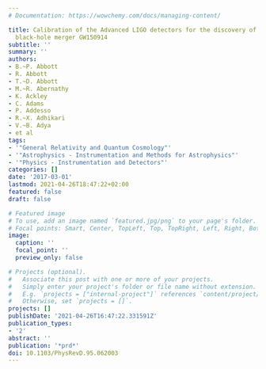 ```yaml
---
# Documentation: https://wowchemy.com/docs/managing-content/

title: Calibration of the Advanced LIGO detectors for the discovery of the binary
  black-hole merger GW150914
subtitle: ''
summary: ''
authors:
- B.~P. Abbott
- R. Abbott
- T.~D. Abbott
- M.~R. Abernathy
- K. Ackley
- C. Adams
- P. Addesso
- R.~X. Adhikari
- V.~B. Adya
- et al
tags:
- '"General Relativity and Quantum Cosmology"'
- '"Astrophysics - Instrumentation and Methods for Astrophysics"'
- '"Physics - Instrumentation and Detectors"'
categories: []
date: '2017-03-01'
lastmod: 2021-04-26T18:47:22+02:00
featured: false
draft: false

# Featured image
# To use, add an image named `featured.jpg/png` to your page's folder.
# Focal points: Smart, Center, TopLeft, Top, TopRight, Left, Right, BottomLeft, Bottom, BottomRight.
image:
  caption: ''
  focal_point: ''
  preview_only: false

# Projects (optional).
#   Associate this post with one or more of your projects.
#   Simply enter your project's folder or file name without extension.
#   E.g. `projects = ["internal-project"]` references `content/project/deep-learning/index.md`.
#   Otherwise, set `projects = []`.
projects: []
publishDate: '2021-04-26T16:47:22.331591Z'
publication_types:
- '2'
abstract: ''
publication: '*prd*'
doi: 10.1103/PhysRevD.95.062003
---
```

